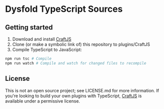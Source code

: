 # Dysfold TypeScript Sources

## Getting started
1. Download and install [CraftJS](https://github.com/Dysfold/craftjs)
2. Clone (or make a symbolic link of) this repository to plugins/CraftJS
3. Compile TypeScript to JavaScript:
```sh
npm run tsc # Compile
npm run watch # Compile and watch for changed files to recompile
```

## License
This is not an open source project; see LICENSE.md for more information.
If you're looking to build your own plugins with TypeScript,
[CraftJS](https://github.com/Dysfold/craftjs) is available under
a permissive license.